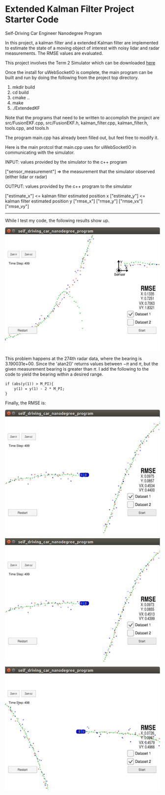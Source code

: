 # Extended Kalman Filter Project Starter Code
Self-Driving Car Engineer Nanodegree Program

In this project, a kalman filter and a extended Kalman filter are implemented to estimate the state of a moving object of interest with noisy lidar and radar measurements. The RMSE values are evaluated. 

This project involves the Term 2 Simulator which can be downloaded [here](https://github.com/udacity/self-driving-car-sim/releases)

[//]: # (Image References)

[image1]: ./pics/traj_p1.png 



[image6]: ./pics/final_result.png 
[image7]: ./pics/final_result2.png 
[image8]: ./pics/final_result_dataset2.png 

Once the install for uWebSocketIO is complete, the main program can be built and run by doing the following from the project top directory.

1. mkdir build
2. cd build
3. cmake ..
4. make
5. ./ExtendedKF



Note that the programs that need to be written to accomplish the project are src/FusionEKF.cpp, src/FusionEKF.h, kalman_filter.cpp, kalman_filter.h, tools.cpp, and tools.h

The program main.cpp has already been filled out, but feel free to modify it.

Here is the main protcol that main.cpp uses for uWebSocketIO in communicating with the simulator.


INPUT: values provided by the simulator to the c++ program

["sensor_measurement"] => the measurement that the simulator observed (either lidar or radar)


OUTPUT: values provided by the c++ program to the simulator

["estimate_x"] <= kalman filter estimated position x
["estimate_y"] <= kalman filter estimated position y
["rmse_x"]
["rmse_y"]
["rmse_vx"]
["rmse_vy"]

---

While I test my code, the following results show up.

![alt text][image1]



This problem happens at the 274th radar data, where the bearing is 3.190031e+00. Since the 'atan2()' returns values between $-\pi$ and $\pi$, but the given measurement bearing is greater than $\pi$. I add the following to the code to yield the bearing within a desired range.

```
if (abs(y(1)) > M_PI){
	y(1) = y(1) - 2 * M_PI;
}
```

Finally, the RMSE is: 

![alt text][image6]

![alt text][image7]

![alt text][image8]
